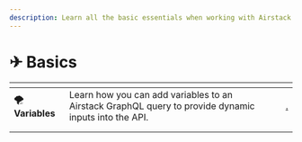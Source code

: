 ```yaml
---
description: Learn all the basic essentials when working with Airstack GraphQL queries.
---
```


# ✈ Basics

<table data-view="cards"><thead><tr><th></th><th></th><th></th><th data-hidden data-card-target data-type="content-ref"></th></tr></thead><tbody><tr><td><span data-gb-custom-inline data-tag="emoji" data-code="1f32a">🌪</span> <strong>Variables</strong></td><td>Learn how you can add variables to an Airstack GraphQL query to provide dynamic inputs into the API.</td><td></td><td><a href="./">.</a></td></tr><tr><td></td><td></td><td></td><td></td></tr><tr><td></td><td></td><td></td><td></td></tr></tbody></table>
